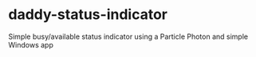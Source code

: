 # daddy-status-indicator
Simple busy/available status indicator using a Particle Photon and simple Windows app
